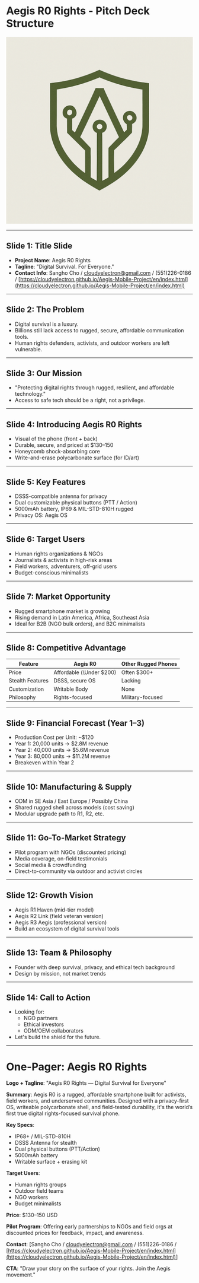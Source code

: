 # Aegis R0 Rights - Pitch Deck Structure

![Aegis Logo](https://raw.githubusercontent.com/cloudyelectron/Aegis-Mobile-Project/main/Pitch_Deck/Aegis_Mobile_%20LOGO.png)

---

## Slide 1: Title Slide

- **Project Name**: Aegis R0 Rights
- **Tagline**: "Digital Survival. For Everyone."
- **Contact Info**: Sangho Cho / [cloudyelectron@gmail.com](mailto\:cloudyelectron@gmail.com) / (551)226-0186 / [https://cloudyelectron.github.io/Aegis-Mobile-Project/en/index.html](https://cloudyelectron.github.io/Aegis-Mobile-Project/en/index.html)

---

## Slide 2: The Problem

- Digital survival is a luxury.
- Billions still lack access to rugged, secure, affordable communication tools.
- Human rights defenders, activists, and outdoor workers are left vulnerable.

---

## Slide 3: Our Mission

- "Protecting digital rights through rugged, resilient, and affordable technology."
- Access to safe tech should be a right, not a privilege.

---

## Slide 4: Introducing Aegis R0 Rights

- Visual of the phone (front + back)
- Durable, secure, and priced at \$130–150
- Honeycomb shock-absorbing core
- Write-and-erase polycarbonate surface (for ID/art)

---

## Slide 5: Key Features

- DSSS-compatible antenna for privacy
- Dual customizable physical buttons (PTT / Action)
- 5000mAh battery, IP69 & MIL-STD-810H rugged
- Privacy OS: Aegis OS

---

## Slide 6: Target Users

- Human rights organizations & NGOs
- Journalists & activists in high-risk areas
- Field workers, adventurers, off-grid users
- Budget-conscious minimalists

---

## Slide 7: Market Opportunity

- Rugged smartphone market is growing
- Rising demand in Latin America, Africa, Southeast Asia
- Ideal for B2B (NGO bulk orders), and B2C minimalists

---

## Slide 8: Competitive Advantage

| Feature          | Aegis R0                 | Other Rugged Phones |
| ---------------- | ------------------------ | ------------------- |
| Price            |  Affordable (\Under $200) |  Often \$300+      |
| Stealth Features |  DSSS, secure OS        |  Lacking           |
| Customization    |  Writable Body          |  None              |
| Philosophy       |  Rights-focused         |  Military-focused  |

---

## Slide 9: Financial Forecast (Year 1–3)

- Production Cost per Unit: \~\$120
- Year 1: 20,000 units → \$2.8M revenue
- Year 2: 40,000 units → \$5.6M revenue
- Year 3: 80,000 units → \$11.2M revenue
- Breakeven within Year 2

---

## Slide 10: Manufacturing & Supply

- ODM in SE Asia / East Europe / Possibly China
- Shared rugged shell across models (cost saving)
- Modular upgrade path to R1, R2, etc.

---

## Slide 11: Go-To-Market Strategy

- Pilot program with NGOs (discounted pricing)
- Media coverage, on-field testimonials
- Social media & crowdfunding
- Direct-to-community via outdoor and activist circles

---

## Slide 12: Growth Vision

- Aegis R1 Haven (mid-tier model)
- Aegis R2 Link (field veteran version)
- Aegis R3 Aegis (professional version)
- Build an ecosystem of digital survival tools

---

## Slide 13: Team & Philosophy

- Founder with deep survival, privacy, and ethical tech background
- Design by mission, not market trends

---

## Slide 14: Call to Action

- Looking for:
  - NGO partners
  - Ethical investors
  - ODM/OEM collaborators
- Let's build the shield for the future.

---

# One-Pager: Aegis R0 Rights

**Logo + Tagline**: "Aegis R0 Rights — Digital Survival for Everyone"

**Summary**:
Aegis R0 is a rugged, affordable smartphone built for activists, field workers, and underserved communities. Designed with a privacy-first OS, writeable polycarbonate shell, and field-tested durability, it's the world’s first true digital rights-focused survival phone.

**Key Specs**:

- IP68+ / MIL-STD-810H
- DSSS Antenna for stealth
- Dual physical buttons (PTT/Action)
- 5000mAh battery
- Writable surface + erasing kit

**Target Users**:

- Human rights groups
- Outdoor field teams
- NGO workers
- Budget minimalists

**Price**: \$130–150 USD

**Pilot Program**:
Offering early partnerships to NGOs and field orgs at discounted prices for feedback, impact, and awareness.

**Contact**: [Sangho Cho / [cloudyelectron@gmail.com](mailto\:cloudyelectron@gmail.com) / (551)226-0186 / [https://cloudyelectron.github.io/Aegis-Mobile-Project/en/index.html](https://cloudyelectron.github.io/Aegis-Mobile-Project/en/index.html)]

**CTA**:
"Draw your story on the surface of your rights. Join the Aegis movement."

